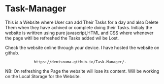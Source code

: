 # Task-Manager

This is a Website where User can add Their Tasks for a day and also Delete Them when they have achived or complete doing their Tasks.
Initialy the website is writtren using pure javascript,HTML and CSS where whenever the page witll be refreshed the Tasks added wil be Lost.

Check the website online through your device. I have hosted the website on github.

                 https://denisouma.github.io/Task-Manager/.



NB: On refreshing the Page the website will lose its content.
Will be working on the Local Storage for the Website.
